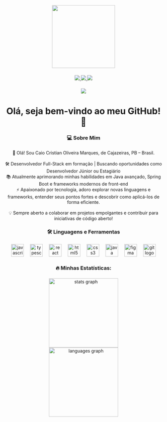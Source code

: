<div align="center">
  <img height="200" src="https://avatars.githubusercontent.com/u/159868781?v=4" />
</div>

###

<div align="center">
  <a href="https://www.linkedin.com/in/caio-cristian/" target="_blank">
    <img src="https://img.shields.io/badge/LinkedIn-0077B5?style=for-the-badge&logo=linkedin&logoColor=white" />
  </a>
  <a href="mailto:caiocristianoliveiramarques@gmail.com?subject=Assunto%20do%20E-mail&body=Olá,%20Caio!%20Gostaria%20de%20falar%20sobre...">
    <img src="https://img.shields.io/badge/Gmail-D14836?style=for-the-badge&logo=gmail&logoColor=white" />
  </a>
  <a href="https://www.instagram.com/caiocristian7/" target="_blank">
    <img src="https://img.shields.io/badge/Instagram-E4405F?style=for-the-badge&logo=instagram&logoColor=white" />
  </a>
</div>

###

<div align="center">
  <img src="https://visitor-badge.laobi.icu/badge?page_id=Caio-Cristian.Caio-Cristian&right_color=darkgray" />
</div>

###

<h1 align="center">Olá, seja bem-vindo ao meu GitHub! 🚀</h1>

###

<h3 align="center">💻 Sobre Mim</h3>

###

<p align="center">👋 Olá! Sou Caio Cristian Oliveira Marques, de Cajazeiras, PB – Brasil.<br><br>🛠️ Desenvolvedor Full-Stack em formação | Buscando oportunidades como Desenvolvedor Júnior ou Estagiário<br>📚 Atualmente aprimorando minhas habilidades em Java avançado, Spring Boot e frameworks modernos de front-end<br>⚡ Apaixonado por tecnologia, adoro explorar novas linguagens e frameworks, entender seus pontos fortes e descobrir como aplicá-los de forma eficiente.<br><br>💡 Sempre aberto a colaborar em projetos empolgantes e contribuir para iniciativas de código aberto!</p>

###

<h3 align="center">🛠 Linguagens e Ferramentas</h3>

###

<div align="center">
  <img src="https://cdn.jsdelivr.net/gh/devicons/devicon/icons/javascript/javascript-original.svg" height="40" alt="javascript logo"  />
  <img width="12" />
  <img src="https://cdn.jsdelivr.net/gh/devicons/devicon/icons/typescript/typescript-original.svg" height="40" alt="typescript logo"  />
  <img width="12" />
  <img src="https://cdn.jsdelivr.net/gh/devicons/devicon/icons/react/react-original.svg" height="40" alt="react logo"  />
  <img width="12" />
  <img src="https://cdn.jsdelivr.net/gh/devicons/devicon/icons/html5/html5-original.svg" height="40" alt="html5 logo"  />
  <img width="12" />
  <img src="https://cdn.jsdelivr.net/gh/devicons/devicon/icons/css3/css3-original.svg" height="40" alt="css3 logo"  />
  <img width="12" />
  <img src="https://cdn.jsdelivr.net/gh/devicons/devicon/icons/java/java-original.svg" height="40" alt="java logo"  />
  <img width="12" />
  <img src="https://cdn.jsdelivr.net/gh/devicons/devicon/icons/figma/figma-original.svg" height="40" alt="figma logo"  />
  <img width="12" />
  <img src="https://cdn.jsdelivr.net/gh/devicons/devicon/icons/git/git-original.svg" height="40" alt="git logo"  />
</div>

###

<h3 align="center">🔥 Minhas Estatísticas:</h3>

###

<div align="center">
  <img src="https://github-readme-stats.vercel.app/api?username=Caio-Cristian&hide_title=true&hide_rank=true&show_icons=true&include_all_commits=true&count_private=true&disable_animations=false&theme=dark&locale=pt-br&hide_border=false&order=1" height="220" alt="stats graph" /> <br>
  <img src="https://github-readme-stats.vercel.app/api/top-langs?username=Caio-Cristian&locale=pt-br&hide_title=true&layout=compact&card_width=320&langs_count=10&theme=dark&hide_border=false&order=2" height="220" alt="languages graph"  />
</div>

###
